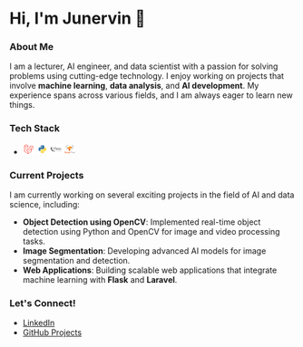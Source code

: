# Hi, I'm Junervin 👋

### About Me
I am a lecturer, AI engineer, and data scientist with a passion for solving problems using cutting-edge technology. I enjoy working on projects that involve **machine learning**, **data analysis**, and **AI development**. My experience spans across various fields, and I am always eager to learn new things.

### Tech Stack
- <code><img height="20" alt="laravel" src="https://raw.githubusercontent.com/github/explore/main/topics/laravel/laravel.png"></code>
  <code><img height="20" alt="python" src="https://raw.githubusercontent.com/github/explore/main/topics/python/python.png"></code>
  <code><img height="20" alt="flask" src="https://raw.githubusercontent.com/github/explore/main/topics/flask/flask.png"></code>
  <code><img height="20" alt="tensorflow" src="https://raw.githubusercontent.com/github/explore/main/topics/tensorflow/tensorflow.png"></code>

### Current Projects
I am currently working on several exciting projects in the field of AI and data science, including:
- **Object Detection using OpenCV**: Implemented real-time object detection using Python and OpenCV for image and video processing tasks.
- **Image Segmentation**: Developing advanced AI models for image segmentation and detection.
- **Web Applications**: Building scalable web applications that integrate machine learning with **Flask** and **Laravel**.


### Let's Connect!
- [LinkedIn](https://www.linkedin.com/in/junervin)  
- [GitHub Projects](https://github.com/junervin12)
